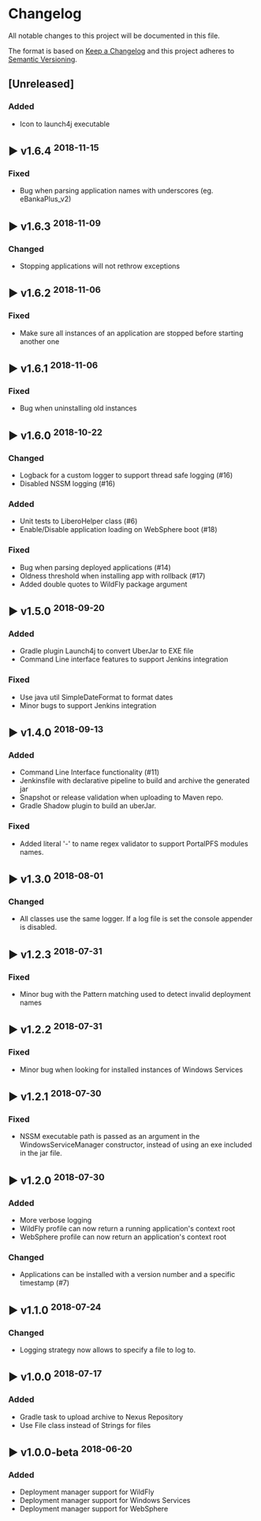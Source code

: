 # Changelog
All notable changes to this project will be documented in this file.

The format is based on [Keep a Changelog](http://keepachangelog.com/en/1.0.0/)
and this project adheres to [Semantic Versioning](http://semver.org/spec/v2.0.0.html).


## [Unreleased]

### Added
 - Icon to launch4j executable

## :arrow_forward: v1.6.4 <sup>2018-11-15</sup>
### Fixed
 - Bug when parsing application names with underscores (eg. eBankaPlus_v2)

## :arrow_forward: v1.6.3 <sup>2018-11-09</sup>
### Changed
 - Stopping applications will not rethrow exceptions

## :arrow_forward: v1.6.2 <sup>2018-11-06</sup>
### Fixed
 - Make sure all instances of an application are stopped before starting another one

## :arrow_forward: v1.6.1 <sup>2018-11-06</sup>
### Fixed
 - Bug when uninstalling old instances

## :arrow_forward: v1.6.0 <sup>2018-10-22</sup>
### Changed
 - Logback for a custom logger to support thread safe logging (#16)
 - Disabled NSSM logging (#16)

### Added
 - Unit tests to LiberoHelper class (#6)
 - Enable/Disable application loading on WebSphere boot (#18) 

### Fixed
 - Bug when parsing deployed applications (#14)
 - Oldness threshold when installing app with rollback (#17)
 - Added double quotes to WildFly package argument

## :arrow_forward: v1.5.0 <sup>2018-09-20</sup>
### Added
 - Gradle plugin Launch4j to convert UberJar to EXE file
 - Command Line interface features to support Jenkins integration

### Fixed
 - Use java util SimpleDateFormat to format dates
 - Minor bugs to support Jenkins integration

## :arrow_forward: v1.4.0 <sup>2018-09-13</sup>
### Added
 - Command Line Interface functionality (#11)
 - Jenkinsfile with declarative pipeline to build and archive the generated jar
 - Snapshot or release validation when uploading to Maven repo.
 - Gradle Shadow plugin to build an uberJar.

### Fixed
 - Added literal '-' to name regex validator to support PortalPFS modules names.

## :arrow_forward: v1.3.0 <sup>2018-08-01</sup>
### Changed
- All classes use the same logger. If a log file is set the console appender is disabled.

## :arrow_forward: v1.2.3 <sup>2018-07-31</sup>
### Fixed
- Minor bug with the Pattern matching used to detect invalid deployment names

## :arrow_forward: v1.2.2 <sup>2018-07-31</sup>
### Fixed
- Minor bug when looking for installed instances of Windows Services

## :arrow_forward: v1.2.1 <sup>2018-07-30</sup>
### Fixed
- NSSM executable path is passed as an argument in the WindowsServiceManager constructor, instead of using an exe included in the jar file.

## :arrow_forward: v1.2.0 <sup>2018-07-30</sup>
### Added 
- More verbose logging
- WildFly profile can now return a running application's context root
- WebSphere profile can now return an application's context root
    
### Changed
- Applications can be installed with a version number and a specific timestamp (#7)

## :arrow_forward: v1.1.0 <sup>2018-07-24</sup>
### Changed
- Logging strategy now allows to specify a file to log to.

## :arrow_forward: v1.0.0 <sup>2018-07-17</sup>
### Added
- Gradle task to upload archive to Nexus Repository
- Use File class instead of Strings for files

## :arrow_forward: v1.0.0-beta <sup>2018-06-20</sup>

### Added
- Deployment manager support for WildFly
- Deployment manager support for Windows Services
- Deployment manager support for WebSphere
